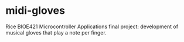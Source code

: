 midi-gloves
===========

Rice BIOE421 Microcontroller Applications final project: development of musical gloves that play a note per finger.
